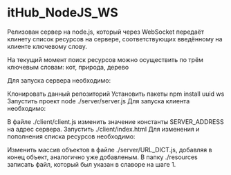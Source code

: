 # itHub_NodeJS_WS

Релизован сервер на node.js, который через WebSocket передаёт клинету список ресурсов на сервере, соответствующих введённому на клиенте ключевому слову.

На текущий момент поиск ресурсов можно осуществить по трём ключевым словам: кот, природа, дерево

Для запуска сервера необходимо:

Клонировать данный репозиторий
Установить пакеты npm install uuid ws
Запустить проект node ./server/server.js
Для запуска клиента необходимо:

В файле ./client/client.js изменить значение константы SERVER_ADDRESS на адрес сервера.
Запустить ./client/index.html
Для изменения и пополнения списка ресурсов необходимо:

Изменить массив объектов в файле ./server/URL_DICT.js, добавляя в конец объект, аналогично уже добавленым.
В папку ./resources записать файл, который был указан в славоре на шаге 1.
